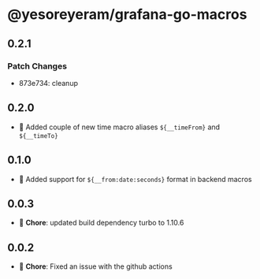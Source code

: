 # @yesoreyeram/grafana-go-macros

## 0.2.1

### Patch Changes

- 873e734: cleanup

## 0.2.0

- 🚀 Added couple of new time macro aliases `${__timeFrom}` and `${__timeTo}`

## 0.1.0

- 🚀 Added support for `${__from:date:seconds}` format in backend macros

## 0.0.3

- 🐛 **Chore**: updated build dependency turbo to 1.10.6

## 0.0.2

- 🐛 **Chore**: Fixed an issue with the github actions
